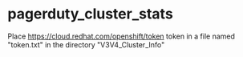 # pagerduty_cluster_stats

Place https://cloud.redhat.com/openshift/token token in a file named "token.txt" in the directory "V3V4_Cluster_Info"
